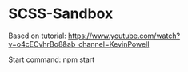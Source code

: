 # SCSS-Sandbox

Based on tutorial: https://www.youtube.com/watch?v=o4cECvhrBo8&ab_channel=KevinPowell

Start command:
npm start
